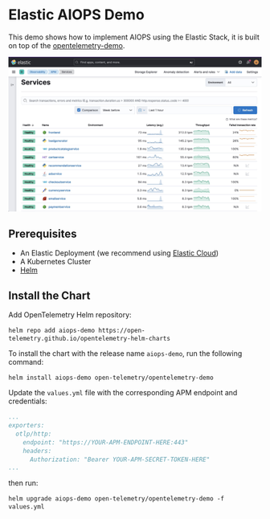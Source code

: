 # Elastic AIOPS Demo

This demo shows how to implement AIOPS using the Elastic Stack, it is built on top of the [opentelemetry-demo](https://github.com/open-telemetry/opentelemetry-demo).


<kbd><img src="screenshots/2022-11-28-13-34-10.png" width="640"></kbd>

## Prerequisites

- An Elastic Deployment (we recommend using [Elastic Cloud](https://cloud.elastic.co))
- A Kubernetes Cluster
- [Helm](https://helm.sh/) 


## Install the Chart

Add OpenTelemetry Helm repository:

```shell
helm repo add aiops-demo https://open-telemetry.github.io/opentelemetry-helm-charts
```

To install the chart with the release name `aiops-demo`, run the following command:

```shell
helm install aiops-demo open-telemetry/opentelemetry-demo
```

Update the `values.yml` file with the corresponding APM endpoint and credentials: 
```yml
...
exporters:
  otlp/http:
    endpoint: "https://YOUR-APM-ENDPOINT-HERE:443"  
    headers:
      Authorization: "Bearer YOUR-APM-SECRET-TOKEN-HERE"  
...
```

then run:

```shell
helm upgrade aiops-demo open-telemetry/opentelemetry-demo -f values.yml     
```
